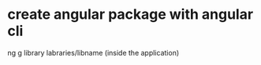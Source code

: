 # create angular package with angular cli
ng g library labraries/libname  (inside the application)

